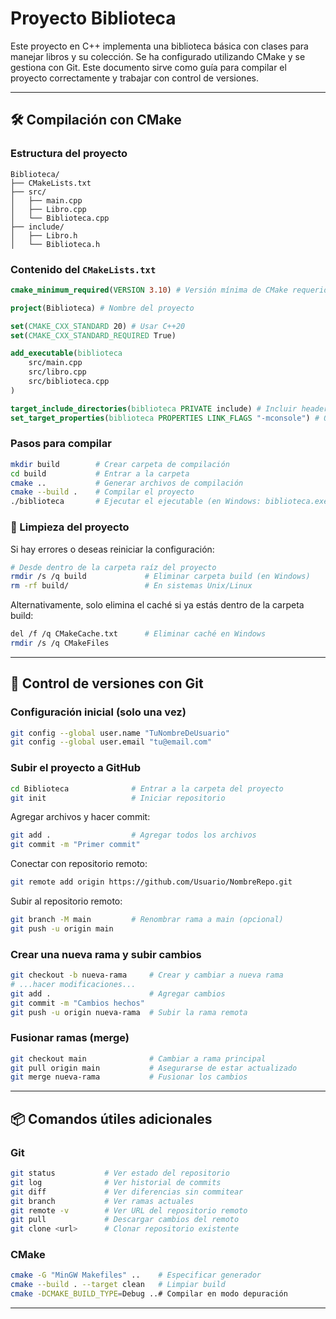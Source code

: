 # Proyecto Biblioteca

Este proyecto en C++ implementa una biblioteca básica con clases para manejar libros y su colección. Se ha configurado utilizando CMake y se gestiona con Git. Este documento sirve como guía para compilar el proyecto correctamente y trabajar con control de versiones.

---

## 🛠️ Compilación con CMake

### Estructura del proyecto
```
Biblioteca/
├── CMakeLists.txt
├── src/
│   ├── main.cpp
│   ├── Libro.cpp
│   └── Biblioteca.cpp
├── include/
│   ├── Libro.h
│   └── Biblioteca.h
```

### Contenido del `CMakeLists.txt`
```cmake
cmake_minimum_required(VERSION 3.10) # Versión mínima de CMake requerida

project(Biblioteca) # Nombre del proyecto

set(CMAKE_CXX_STANDARD 20) # Usar C++20
set(CMAKE_CXX_STANDARD_REQUIRED True)

add_executable(biblioteca
    src/main.cpp
    src/libro.cpp
    src/biblioteca.cpp
)

target_include_directories(biblioteca PRIVATE include) # Incluir headers
set_target_properties(biblioteca PROPERTIES LINK_FLAGS "-mconsole") # Opcional, para evitar WinMain error
```

### Pasos para compilar
```bash
mkdir build        # Crear carpeta de compilación
cd build           # Entrar a la carpeta
cmake ..           # Generar archivos de compilación
cmake --build .    # Compilar el proyecto
./biblioteca       # Ejecutar el ejecutable (en Windows: biblioteca.exe)
```

### 🔄 Limpieza del proyecto
Si hay errores o deseas reiniciar la configuración:
```bash
# Desde dentro de la carpeta raíz del proyecto
rmdir /s /q build             # Eliminar carpeta build (en Windows)
rm -rf build/                 # En sistemas Unix/Linux
```
Alternativamente, solo elimina el caché si ya estás dentro de la carpeta build:
```bash
del /f /q CMakeCache.txt      # Eliminar caché en Windows
rmdir /s /q CMakeFiles
```

---

## 🔧 Control de versiones con Git

### Configuración inicial (solo una vez)
```bash
git config --global user.name "TuNombreDeUsuario"
git config --global user.email "tu@email.com"
```

### Subir el proyecto a GitHub
```bash
cd Biblioteca              # Entrar a la carpeta del proyecto
git init                   # Iniciar repositorio
```

Agregar archivos y hacer commit:
```bash
git add .                  # Agregar todos los archivos
git commit -m "Primer commit"
```

Conectar con repositorio remoto:
```bash
git remote add origin https://github.com/Usuario/NombreRepo.git
```

Subir al repositorio remoto:
```bash
git branch -M main         # Renombrar rama a main (opcional)
git push -u origin main
```

### Crear una nueva rama y subir cambios
```bash
git checkout -b nueva-rama     # Crear y cambiar a nueva rama
# ...hacer modificaciones...
git add .                      # Agregar cambios
git commit -m "Cambios hechos"
git push -u origin nueva-rama  # Subir la rama remota
```

### Fusionar ramas (merge)
```bash
git checkout main              # Cambiar a rama principal
git pull origin main           # Asegurarse de estar actualizado
git merge nueva-rama           # Fusionar los cambios
```

---

## 📦 Comandos útiles adicionales

### Git
```bash
git status           # Ver estado del repositorio
git log              # Ver historial de commits
git diff             # Ver diferencias sin commitear
git branch           # Ver ramas actuales
git remote -v        # Ver URL del repositorio remoto
git pull             # Descargar cambios del remoto
git clone <url>      # Clonar repositorio existente
```

### CMake
```bash
cmake -G "MinGW Makefiles" ..    # Especificar generador
cmake --build . --target clean   # Limpiar build
cmake -DCMAKE_BUILD_TYPE=Debug ..# Compilar en modo depuración
```

---


